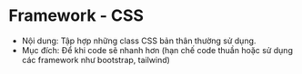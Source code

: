# Framework - CSS
* Nội dung: Tập hợp những class CSS bản thân thường sử dụng.
* Mục đích: Để khi code sẽ nhanh hơn (hạn chế code thuần hoặc sử dụng các framework như bootstrap, tailwind)